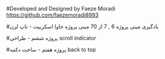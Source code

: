 #Developed and Designed by Faeze Moradi https://github.com/faezemoradi8993

#یادگیری مینی پروژه 6 , 7 از 70 مینی پروژه جاوا اسکریپت - تاپ لرن

#پروژه ششم - طراحی scroll indicator

#پروژه هفتم - ساخت دکمه back to top
